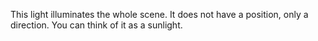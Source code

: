 This light illuminates the whole scene. It does not have a position, only a direction. You can think of it as a sunlight.